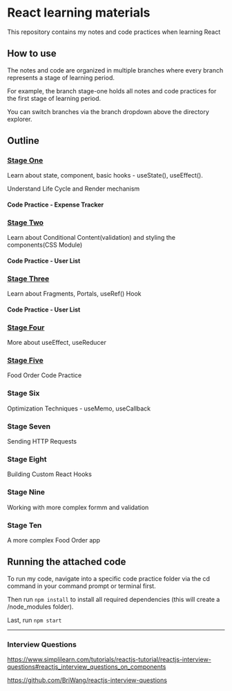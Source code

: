 # React learning materials

This repository contains my notes and code practices when learning React

## How to use

The notes and code are organized in multiple branches where every branch represents a stage of learning period.

For example, the branch stage-one holds all notes and code practices for the first stage of learning period.

You can switch branches via the branch dropdown above the directory explorer.


## Outline

### [Stage One](https://github.com/BriWang/React-tutorial/tree/1.stage-one)

Learn about state, component, basic hooks - useState(), useEffect().

Understand Life Cycle and Render mechanism

#### Code Practice - Expense Tracker

### [Stage Two](https://github.com/BriWang/React-tutorial/tree/2.stage-two)

Learn about Conditional Content(validation) and styling the components(CSS Module)

#### Code Practice - User List

### [Stage Three](https://github.com/BriWang/React-tutorial/tree/3.stage-three)

Learn about Fragments, Portals, useRef() Hook

#### Code Practice - User List

### [Stage Four](https://github.com/BriWang/React-tutorial/tree/4.stage-four)

More about useEffect, useReducer

### [Stage Five](https://github.com/BriWang/React-tutorial/tree/5.stage-five) 

Food Order Code Practice

### Stage Six

Optimization Techniques - useMemo, useCallback

### Stage Seven

Sending HTTP Requests

### Stage Eight

Building Custom React Hooks

### Stage Nine

Working with more complex formm and validation

### Stage Ten

A more complex Food Order app


## Running the attached code

To run my code, navigate into a specific code practice folder via the cd command in your command prompt or terminal first.

Then run ```npm install``` to install all required dependencies (this will create a /node_modules folder).

Last, run ```npm start```

---------------------------------------------------------------------------------------------------------------------------------------------


### Interview Questions

https://www.simplilearn.com/tutorials/reactjs-tutorial/reactjs-interview-questions#reactjs_interview_questions_on_components

https://github.com/BriWang/reactjs-interview-questions
